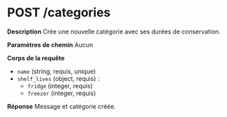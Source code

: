 # POST /categories

**Description**
Crée une nouvelle catégorie avec ses durées de conservation.

**Paramètres de chemin**
Aucun

**Corps de la requête**
- `name` (string, requis, unique)
- `shelf_lives` (object, requis) :
  - `fridge` (integer, requis)
  - `freezer` (integer, requis)

**Réponse**
Message et catégorie créée.
